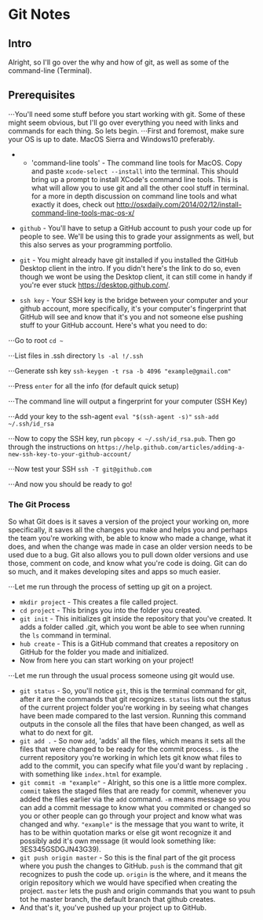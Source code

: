 # Git Notes

## Intro

Alright, so I'll go over the why and how of git, as well as some of the command-line (Terminal).

## Prerequisites

⋅⋅⋅You'll need some stuff before you start working with git. Some of these might seem obvious, but I'll go over everything you need with links and commands for each thing. So lets begin. ⋅⋅⋅First and foremost, make sure your OS is up to date. MacOS Sierra and Windows10 preferably.

- - 'command-line tools' - The command line tools for MacOS. Copy and paste `xcode-select --install` into the terminal. This should bring up a prompt to install XCode's command line tools. This is what will allow you to use git and all the other cool stuff in terminal. for a more in depth discussion on command line tools and what exactly it does, check out <http://osxdaily.com/2014/02/12/install-command-line-tools-mac-os-x/>

- `github` - You'll have to setup a GitHub account to push your code up for people to see. We'll be using this to grade your assignments as well, but this also serves as your programming portfolio.

- `git` - You might already have git installed if you installed the GitHub Desktop client in the intro. If you didn't here's the link to do so, even though we wont be using the Desktop client, it can still come in handy if you're ever stuck <https://desktop.github.com/>.

- `ssh key` - Your SSH key is the bridge between your computer and your github account, more specifically, it's your computer's fingerprint that GitHub will see and know that it's you and not someone else pushing stuff to your GitHub account. Here's what you need to do:

⋅⋅⋅Go to root `cd ~`

⋅⋅⋅List files in .ssh directory `ls -al !/.ssh`

⋅⋅⋅Generate ssh key `ssh-keygen -t rsa -b 4096 "example@gmail.com"`

⋅⋅⋅Press `enter` for all the info (for default quick setup)

⋅⋅⋅The command line will output a fingerprint for your computer (SSH Key)

⋅⋅⋅Add your key to the ssh-agent `eval "$(ssh-agent -s)"` `ssh-add ~/.ssh/id_rsa`

⋅⋅⋅Now to copy the SSH key, run `pbcopy < ~/.ssh/id_rsa.pub`. Then go through the instructions on `https://help.github.com/articles/adding-a-new-ssh-key-to-your-github-account/`

⋅⋅⋅Now test your SSH `ssh -T git@github.com`

⋅⋅⋅And now you should be ready to go!

### The Git Process

So what Git does is it saves a version of the project your working on, more specifically, it saves all the changes you make and helps you and perhaps the team you're working with, be able to know who made a change, what it does, and when the change was made in case an older version needs to be used due to a bug. Git also allows you to pull down older versions and use those, comment on code, and know what you're code is doing. Git can do so much, and it makes developing sites and apps so much easier.

⋅⋅⋅Let me run through the process of setting up git on a project.

- `mkdir project` - This creates a file called project.
- `cd project` - This brings you into the folder you created.
- `git init` - This initializes git inside the repository that you've created. It adds a folder called .git, which you wont be able to see when running the `ls` command in terminal.
- `hub create` - This is a GitHub command that creates a repository on GitHub for the folder you made and initialized.
- Now from here you can start working on your project!

⋅⋅⋅Let me run through the usual process someone using git would use.

- `git status` - So, you'll notice `git`, this is the terminal command for git, after it are the commands that git recognizes. `status` lists out the status of the current project folder you're working in by seeing what changes have been made compared to the last version. Running this command outputs in the console all the files that have been changed, as well as what to do next for git.
- `git add .` - So now `add`, 'adds' all the files, which means it sets all the files that were changed to be ready for the commit process. `.` is the current repository you're working in which lets git know what files to add to the commit, you can specify what file you'd want by replacing `.` with something like `index.html` for example.
- `git commit -m "example"` - Alright, so this one is a little more complex. `commit` takes the staged files that are ready for commit, whenever you added the files earlier via the `add` command. `-m` means message so you can add a commit message to know what you commited or changed so you or other people can go through your project and know what was changed and why. `"example"` is the message that you want to write, it has to be within quotation marks or else git wont recognize it and possibly add it's own message (it would look something like: 3ES345GSDGJN43G39).
- `git push origin master` - So this is the final part of the git process where you push the changes to GitHub. `push` is the command that git recognizes to push the code up. `origin` is the where, and it means the origin repository which we would have specified when creating the project. `master` lets the push and origin commands that you want to psuh tot he master branch, the default branch that github creates.
- And that's it, you've pushed up your project up to GitHub.
